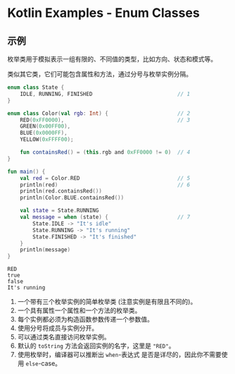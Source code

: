 # Kotlin Examples - Enum Classes

## 示例

枚举类用于模拟表示一组有限的、不同值的类型，比如方向、状态和模式等。

类似其它类，它们可能包含属性和方法，通过分号与枚举实例分隔。

```kt
enum class State {
    IDLE, RUNNING, FINISHED                           // 1
}

enum class Color(val rgb: Int) {                      // 2
    RED(0xFF0000),                                    // 3
    GREEN(0x00FF00),
    BLUE(0x0000FF),
    YELLOW(0xFFFF00);

    fun containsRed() = (this.rgb and 0xFF0000 != 0)  // 4
}

fun main() {
    val red = Color.RED                               // 5
    println(red)                                      // 6
    println(red.containsRed())
    println(Color.BLUE.containsRed())

    val state = State.RUNNING
    val message = when (state) {                      // 7
        State.IDLE -> "It's idle"
        State.RUNNING -> "It's running"
        State.FINISHED -> "It's finished"
    }
    println(message)
}
```

```
RED
true
false
It's running
```

1. 一个带有三个枚举实例的简单枚举类 (注意实例是有限且不同的)。
2. 一个具有属性一个属性和一个方法的枚举类。
3. 每个实例都必须为构造函数参数传递一个参数值。
4. 使用分号将成员与实例分开。
5. 可以通过类名直接访问枚举实例。
6. 默认的 `toString` 方法会返回实例的名字，这里是 `"RED"`。
7. 使用枚举时，编译器可以推断出 `when`-表达式 是否是详尽的，因此你不需要使用 `else`-case。
